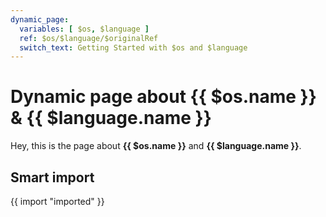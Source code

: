```yaml
---
dynamic_page:
  variables: [ $os, $language ]
  ref: $os/$language/$originalRef
  switch_text: Getting Started with $os and $language
---
```


# Dynamic page about {{ $os.name }} & {{ $language.name }}

Hey, this is the page about **{{ $os.name }}** and **{{ $language.name }}**.

## Smart import

{{ import "imported" }}
